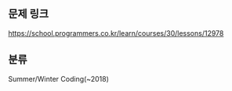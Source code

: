 ## 문제 링크
https://school.programmers.co.kr/learn/courses/30/lessons/12978

## 분류
Summer/Winter Coding(~2018)
